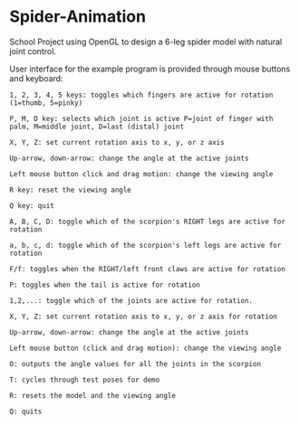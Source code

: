 # Spider-Animation

School Project using OpenGL to design a 6-leg spider model with natural joint control.

User interface for the example program is provided through mouse buttons and keyboard:

    1, 2, 3, 4, 5 keys: toggles which fingers are active for rotation (1=thumb, 5=pinky)

    P, M, D key: selects which joint is active P=joint of finger with palm, M=middle joint, D=last (distal) joint

    X, Y, Z: set current rotation axis to x, y, or z axis

    Up-arrow, down-arrow: change the angle at the active joints

    Left mouse button click and drag motion: change the viewing angle

    R key: reset the viewing angle

    Q key: quit

    A, B, C, D: toggle which of the scorpion's RIGHT legs are active for rotation

    a, b, c, d: toggle which of the scorpion's left legs are active for rotation

    F/f: toggles when the RIGHT/left front claws are active for rotation

    P: toggles when the tail is active for rotation

    1,2,...: toggle which of the joints are active for rotation.

    X, Y, Z: set current rotation axis to x, y, or z axis for rotation

    Up-arrow, down-arrow: change the angle at the active joints

    Left mouse button (click and drag motion): change the viewing angle

    O: outputs the angle values for all the joints in the scorpion

    T: cycles through test poses for demo

    R: resets the model and the viewing angle

    Q: quits


